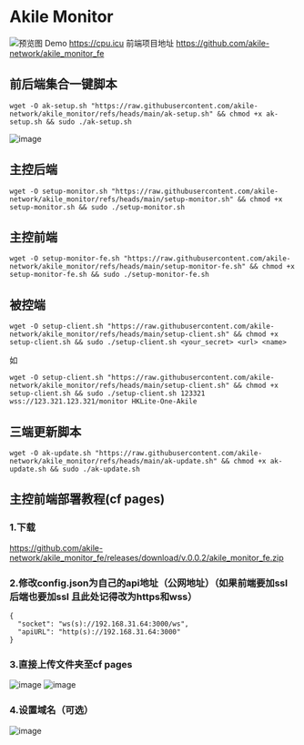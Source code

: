 # Akile Monitor

![预览图](https://github.com/akile-network/akile_monitor/blob/main/akile-monitor-cover.jpg?raw=true)
Demo https://cpu.icu
前端项目地址 https://github.com/akile-network/akile_monitor_fe

## 前后端集合一键脚本

```
wget -O ak-setup.sh "https://raw.githubusercontent.com/akile-network/akile_monitor/refs/heads/main/ak-setup.sh" && chmod +x ak-setup.sh && sudo ./ak-setup.sh
```
![image](https://github.com/user-attachments/assets/58b9209b-a327-4783-b9dd-4e0dc2ecbf7e)



## 主控后端

```
wget -O setup-monitor.sh "https://raw.githubusercontent.com/akile-network/akile_monitor/refs/heads/main/setup-monitor.sh" && chmod +x setup-monitor.sh && sudo ./setup-monitor.sh
```

## 主控前端

```
wget -O setup-monitor-fe.sh "https://raw.githubusercontent.com/akile-network/akile_monitor/refs/heads/main/setup-monitor-fe.sh" && chmod +x setup-monitor-fe.sh && sudo ./setup-monitor-fe.sh
```

## 被控端

```
wget -O setup-client.sh "https://raw.githubusercontent.com/akile-network/akile_monitor/refs/heads/main/setup-client.sh" && chmod +x setup-client.sh && sudo ./setup-client.sh <your_secret> <url> <name>
```
如
```
wget -O setup-client.sh "https://raw.githubusercontent.com/akile-network/akile_monitor/refs/heads/main/setup-client.sh" && chmod +x setup-client.sh && sudo ./setup-client.sh 123321 wss://123.321.123.321/monitor HKLite-One-Akile
```

## 三端更新脚本

```
wget -O ak-update.sh "https://raw.githubusercontent.com/akile-network/akile_monitor/refs/heads/main/ak-update.sh" && chmod +x ak-update.sh && sudo ./ak-update.sh
```

## 主控前端部署教程(cf pages)

### 1.下载

https://github.com/akile-network/akile_monitor_fe/releases/download/v.0.0.2/akile_monitor_fe.zip


### 2.修改config.json为自己的api地址（公网地址）（如果前端要加ssl 后端也要加ssl 且此处记得改为https和wss）

```
{
  "socket": "ws(s)://192.168.31.64:3000/ws",
  "apiURL": "http(s)://192.168.31.64:3000"
}
```

### 3.直接上传文件夹至cf pages

![image](https://github.com/user-attachments/assets/c9e5a950-045a-4a7f-8b30-00899994c8cf)
![image](https://github.com/user-attachments/assets/c4096133-694d-4c2a-8d90-f92e48de6e9b)

### 4.设置域名（可选）

![image](https://github.com/user-attachments/assets/14adc0cf-2292-4148-a913-7a466e441d71)
